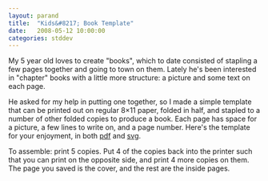 ```yaml
---
layout: parand
title:  "Kids&#8217; Book Template"
date:   2008-05-12 10:00:00
categories: stddev
---
```

My 5 year old loves to create "books", which to date consisted of stapling a few pages together and going to town on them. Lately he's been interested in "chapter" books with a little more structure: a picture and some text on each page. 

He asked for my help in putting one together, so I made a simple template that can be printed out on regular 8×11 paper, folded in half, and stapled to a number of other folded copies to produce a book. Each page has space for a picture, a few lines to write on, and a page number. Here's the template for your enjoyment, in both [pdf](/web/20101222040726/http://parand.com/say/misc/Kids%20Book%20Template.pdf) and [svg](/web/20101222040726/http://parand.com/say/misc/Kids%20Book%20Template.svg). 

To assemble: print 5 copies. Put 4 of the copies back into the printer such that you can print on the opposite side, and print 4 more copies on them. The page you saved is the cover, and the rest are the inside pages.
